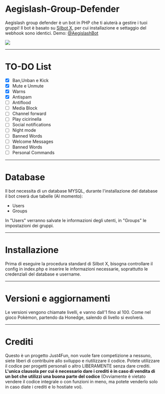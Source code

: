 # Aegislash-Group-Defender
Aegislash group defender è un bot in PHP che ti aiuterà a gestire i tuoi gruppi! Il bot è basato su <a href="https://github.com/SilverOS/Silbot-Webhook/tree/Silbot-X">Silbot X</a>, per cui installazione e settaggio del webhook sono identici.
Demo:  <a href="https://t.me/AegislashBot">@AegislashBot</a>

<img src="https://i.ibb.co/5sYngjN/aegislash.jpg" />

- - -

# TO-DO List
- [x] Ban,Unban e Kick
- [x] Mute e Unmute
- [x] Warns
- [x] Antispam
- [ ] Antiflood
- [ ] Media Block
- [ ] Channel forward
- [ ] Play cicirinella
- [ ] Social notifications
- [ ] Night mode
- [ ] Banned Words
- [ ] Welcome Messages
- [ ] Banned Words
- [ ] Personal Commands
- - -
# Database
Il bot necessita di un database MYSQL, durante l'installazione del database il bot creerà due tabelle (Al momento):
- Users
- Groups

In "Users" verranno salvate le informazioni degli utenti, in "Groups" le impostazioni dei gruppi.
- - -
# Installazione
Prima di eseguire la procedura standard di Silbot X, bisogna controllare il config in index.php e inserire le informazioni necessarie, soprattutto le credenziali del database e username.
- - -
# Versioni e aggiornamenti
Le versioni vengono chiamate livelli, e vanno dall'1 fino al 100.
Come nel gioco Pokèmon, partendo da Honedge, salendo di livello si evolverà.
- - -
# Crediti
Questo è un progetto Just4Fun, non vuole fare competizione a nessuno, siete liberi di contribuire allo sviluppo e riutilizzare il codice.
Potete utilizzare il codice per progetti personali o altro LIBERAMENTE senza dare crediti.
<b>L'unica clausola per cui è necessario dare i crediti è in caso di vendita di un bot che utilizzi una buona parte del codice</b> (Ovviamente è vietato vendere il codice integrale o con funzioni in meno, ma potete venderlo solo in caso diate i crediti e lo hostiate voi).
